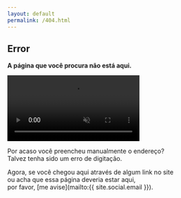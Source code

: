 ```yaml
---
layout: default
permalink: /404.html
---
```


## <span class="bad"> <i class="fa fa-exclamation-circle fa-lg"></i> Error  </span>

__A página que você procura não está aqui.__

<video autoplay="" loop="" muted="">
<source src="http://i.imgur.com/pFpfSn3.webm" type="video/webm">
</video>

<!--![Deu ruim.gif](/assets/img/error.gif)-->

Por acaso você preencheu manualmente o endereço? <br>
Talvez tenha sido um erro de digitação.

Agora, se você chegou aqui através de algum link no site <br> 
ou acha que essa página deveria estar aqui, <br>
por favor, [me avise](mailto:{{ site.social.email }}).

